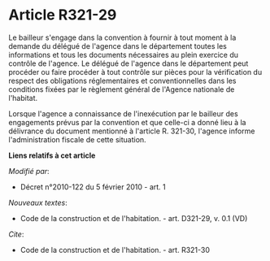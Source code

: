 # Article R321-29

Le bailleur s'engage dans la convention à fournir à tout moment à la demande du délégué de l'agence dans le département
toutes les informations et tous les documents nécessaires au plein exercice du contrôle de l'agence. Le délégué de l'agence
dans le département peut procéder ou faire procéder à tout contrôle sur pièces pour la vérification du respect des
obligations réglementaires et conventionnelles dans les conditions fixées par le règlement général de l'Agence nationale de
l'habitat.

Lorsque l'agence a connaissance de l'inexécution par le bailleur des engagements prévus par la convention et que celle-ci a
donné lieu à la délivrance du document mentionné à l'article R. 321-30, l'agence informe l'administration fiscale de cette
situation.

**Liens relatifs à cet article**

_Modifié par_:

  - Décret n°2010-122 du 5 février 2010 - art. 1

_Nouveaux textes_:

  - Code de la construction et de l'habitation. - art. D321-29, v. 0.1 (VD)

_Cite_:

  - Code de la construction et de l'habitation. - art. R321-30
